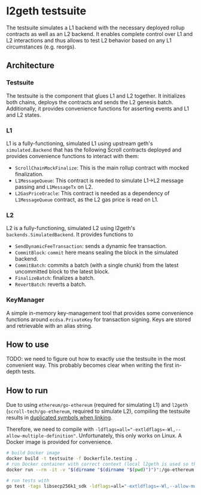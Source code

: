 # l2geth testsuite

The testsuite simulates a L1 backend with the necessary deployed rollup contracts as well as an L2 backend. It enables complete control over L1 and L2 interactions and thus allows to test L2 behavior based on any L1 circumstances (e.g. reorgs).


## Architecture
### Testsuite
The testsuite is the component that glues L1 and L2 together. It initializes both chains, deploys the contracts and sends the L2 genesis batch. Additionally, it provides convenience functions for asserting events and L1 and L2 states.

### L1
L1 is a fully-functioning, simulated L1 using upstream geth's `simulated.Backend` that has the following Scroll contracts deployed and provides convenience functions to interact with them: 
- `ScrollChainMockFinalize`: This is the main rollup contract with mocked finalization. 
- `L1MessageQueue`: This contract is needed to simulate L1->L2 message passing and `L1MessageTx` on L2.
- `L2GasPriceOracle`: This contract is needed as a dependency of `L1MessageQueue` contract, as the L2 gas price is read on L1.

### L2
L2 is a fully-functioning, simulated L2 using l2geth's `backends.SimulatedBackend`. It provides functions to 
- `SendDynamicFeeTransaction`: sends a dynamic fee transaction.
- `CommitBlock`: `commit` here means sealing the block in the simulated backend. 
- `CommitBatch`: commits a batch (with a single chunk) from the latest uncommitted block to the latest block.
- `FinalizeBatch`: finalizes a batch.
- `RevertBatch`: reverts a batch.

### KeyManager
A simple in-memory key-management tool that provides some convenience functions around `ecdsa.PrivateKey` for transaction signing. Keys are stored and retrievable with an alias string.

## How to use
TODO: we need to figure out how to exactly use the testsuite in the most convenient way. This probably becomes clear when writing the first in-depth tests.  

## How to run
Due to using `ethereum/go-ethereum` (required for simulating L1) and `l2geth` (`scroll-tech/go-ethereum`, required to simulate L2), 
compiling the testsuite results in [duplicated symbols when linking](https://github.com/cosmos/cosmos-sdk/issues/18232#issuecomment-1782657851).

Therefore, we need to compile with `-ldflags=all="-extldflags=-Wl,--allow-multiple-definition"`. Unfortunately, this only works on Linux. A Docker image is provided for convenience.


```bash
# build Docker image
docker build -t testsuite -f Dockerfile.testing .
# run Docker container with correct context (local l2geth is used so that modifications are compiled as well) 
docker run --rm -it -v "$(dirname "$(dirname "$(pwd)")")":/go-ethereum testsuite /bin/bash -c "cd /go-ethereum/rollup/testsuite && exec bash"

# run tests with
go test -tags libsecp256k1_sdk -ldflags=all="-extldflags=-Wl,--allow-multiple-definition"
```